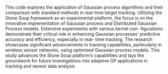 This code explores the application of Gaussian
process algorithms and their comparison with standard methods
in real-time target tracking. Utilizing the Stone Soup framework
as an experimental platform, the focus is on the innovative
implementation of Gaussian process and Distributed Gaussian
Process models. Extensive experiments with various kernel con-
figurations demonstrate their critical role in enhancing Gaussian
processes’ predictive accuracy and efficiency, especially in real-
time tracking. The research showcases significant advancements
in tracking capabilities, particularly in wireless sensor networks,
using optimised Gaussian process models. This study advances
the Stone Soup platform’s capabilities and lays the groundwork
for future investigations into adaptive GP applications in tracking
and sensor data analysis
